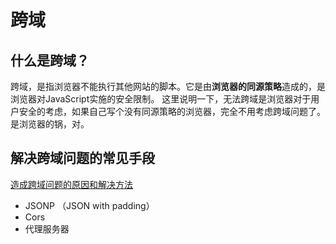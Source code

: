 # 跨域
## 什么是跨域？

跨域，是指浏览器不能执行其他网站的脚本。它是由**浏览器的同源策略**造成的，是浏览器对JavaScript实施的安全限制。 这里说明一下，无法跨域是浏览器对于用户安全的考虑，如果自己写个没有同源策略的浏览器，完全不用考虑跨域问题了。是浏览器的锅，对。

## 解决跨域问题的常见手段

[造成跨域问题的原因和解决方法](https://www.cnblogs.com/wangpenghui522/p/6284355.html)

* JSONP （JSON with padding）
* Cors
* 代理服务器

